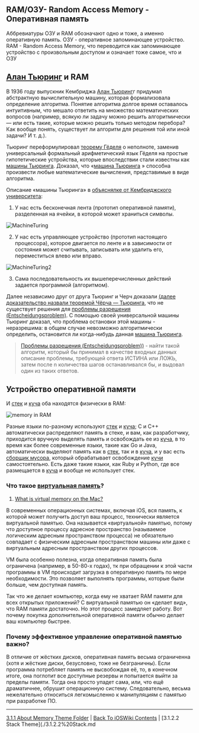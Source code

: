 ## RAM/ОЗУ- Random Access Memory - Оперативная память

Аббревиатуры ОЗУ и RAM обозначают одно и тоже, а именно оперативную память. 
ОЗУ - оперативное запоминающее устройство.
RAM - Random Access Memory, что переводится как запоминающее устройство с произвольным доступом и означает тоже самое, что и ОЗУ

## [Алан Тьюринг](https://www.youtube.com/watch?v=3GKaT-rUwF4) и RAM

В 1936 году выпускник Кембриджа [Алан Тьюринг](https://www.youtube.com/watch?v=3GKaT-rUwF4)г придумал абстрактную вычислительную машину, которая формализовала определение алгоритма. Понятие алгоритма долгое время оставалось интуитивным, что мешало ответить на множество математических вопросов (например, всякую ли задачу можно решить алгоритмически — или есть такие, которые можно решить только методом перебора? Как вообще понять, существует ли алгоритм для решения той или иной задачи? И т. д.). 

Тьюринг переформулировал [теорему Гёделя](https://ru.wikipedia.org/wiki/Теоремы_Гёделя_о_неполноте) о неполноте, заменив универсальный формальный арифметический язык Гёделя на простые гипотетические устройства, которые впоследствии стали известны как [машины Тьюринга](https://www.cl.cam.ac.uk/projects/raspberrypi/tutorials/turing-machine/one.html). Доказал, что «[машина Тьюринга](https://www.cl.cam.ac.uk/projects/raspberrypi/tutorials/turing-machine/one.html) » способна произвести любые математические вычисления, представимые в виде алгоритма.

Описание «машины Тьюринга» в [объяснялке от Кембриджского университета](https://www.cl.cam.ac.uk/projects/raspberrypi/tutorials/turing-machine/one.html):

1) У нас есть бесконечная лента (прототип оперативной памяти), разделенная на ячейки, в которой может храниться символы.

![MachineTuring](https://www.cl.cam.ac.uk/projects/raspberrypi/tutorials/turing-machine/example_turing_tape.jpg)

2) У нас есть управляющее устройство (прототип   настоящего процессора), которое двигается по ленте и в зависимости от состояния может считывать, записывать или удалить его, переместиться влево или вправо.

![MachineTuring2](https://www.cl.cam.ac.uk/projects/raspberrypi/tutorials/turing-machine/fsm1.jpg)

3) Сама последовательность их вышеперечисленных действий задается программой (алгоритмом).

Далее независимо друг от друга Тьюринг и Черч доказали [(далее доказательство назвали теоремой Чёрча — Тьюринга](https://ru.wikipedia.org/wiki/Теорема_Чёрча_—_Тьюринга), что не существует решения для [проблемы разрешения (Entscheidungsproblem)](https://ru.wikipedia.org/wiki/Проблема_разрешения). С помощью своей универсальной машины Тьюринг доказал, что проблема остановки этой машины - неразрешима: в общем случае невозможно алгоритмически определить, остановится ли когда-нибудь данная [машина Тьюринга](https://www.cl.cam.ac.uk/projects/raspberrypi/tutorials/turing-machine/one.html).

> [Проблемы разрешения (Entscheidungsproblem))](https://ru.wikipedia.org/wiki/Проблема_разрешения) - найти такой алгоритм, который бы принимал в качестве входных данных описание проблемы, требующей ответа ИСТИНА или ЛОЖЬ, затем после n количества шагов останавливался бы, и выдовал один из таких ответов.


## Устройство оперативной памяти

И [стек](./3.1.1.2%20Stack.md) и [куча](./3.1.1.3%20Heap.md) оба находятся физически в RAM:

![memory in RAM](https://i.stack.imgur.com/HOY4C.png)

Разные языки по-разному используют [стек](./3.1.2.2%20Stack.md) и [куча](./3.1.2.3%20Heap.md); C и C++ автоматически распределяют память в стеке, и вам, как разработчику, приходится вручную выделять память и освобождать ее из [куча](./3.1.2.3%20Heap.md), в то время как более современные языки, такие как Go и Java, автоматически выделяют память как в [стек](./3.1.2.2%20Stack.md), так и в [куча](./3.1.2.3%20Heap.md), и у вас есть [сборщик мусора](/3%20Memory%20and%20Concurrency/3.1%20Memory/3.1.3%20ReferenceCounting/3.1.3.2%20GarbageCollector.md), который обрабатывает освобождение [кучи](./3.1.2.3%20Heap.md) самостоятельно. Есть даже такие языки, как Ruby и Python, где все размещается в [куча](./3.1.2.3%20Heap.md) и вообще не использует стек.

### Что такое [виртуальная память](https://developer.apple.com/library/archive/documentation/Performance/Conceptual/ManagingMemory/Articles/AboutMemory.html)?

1. [What is virtual memory on the Mac?](https://www.quora.com/What-is-virtual-memory-on-the-Mac)

В современных операционных системах, включая iOS, вся память, к которой может получить доступ ваш процесс, технически является виртуальной памятью. Она называется «виртуальной» памятью, потому что доступное процессу адресное пространство (называемое логическим адресным пространством процесса) не обязательно совпадает с физическим адресным пространством машины или даже с виртуальным адресным пространством других процессов. 

VM была особенно полезна, когда оперативная память была ограничена (например, в 50-80-х годах), тк при обращении к этой части программы в VM происходит загрузка в оперативную память по мере необходимости. Это позволяет выполнять программы, которые были больше, чем доступная память.

Так что же делает компьютер, когда ему не хватает RAM памяти для всех открытых приложений? С виртуальной памятью он «делает вид», что RAM памяти достаточно. Но этот процесс замедляет работу. Вот почему покупка дополнительной оперативной памяти обычно делает ваш компьютер быстрее.

### Почему эффективное управление оперативной памятью важно?

В отличие от жёстких дисков, оперативная память весьма ограниченна (хотя и жёсткие диски, безусловно, тоже не безграничны). Если программа потребляет память не высвобождая её, то, в конечном итоге, она поглотит все доступные резервы и попытается выйти за пределы памяти. Тогда она просто упадет сама, или, что ещё драматичнее, обрушит операционную систему. Следовательно, весьма нежелательно относиться легкомысленно к манипуляциям с памятью при разработке ПО.

---

[3.1.1 About Memory Theme Folder](/3%20Memory%20and%20Concurrency/3.1%20Memory/3.1.1%20AboutMemory/) | [Back To iOSWiki Contents](https://github.com/eldaroid/iOSWiki) | [3.1.2.2 Stack Theme](./3.1.2.2%20Stack.md